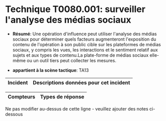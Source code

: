 # Technique T0080.001: surveiller l'analyse des médias sociaux

* **Résumé**: Une opération d'influence peut utiliser l'analyse des médias sociaux pour déterminer quels facteurs augmenteront l'exposition du contenu de l'opération à son public cible sur les plateformes de médias sociaux, y compris les vues, les interactions et le sentiment relatif aux sujets et aux types de contenu.La plate-forme de médias sociaux elle-même ou un outil tiers peut collecter les mesures.

* **appartient à la scène tactique**: TA13


|Incident |Descriptions données pour cet incident |
|-------- |-------------------- |



|Compteurs |Types de réponse |
|-------- |-------------- |


Ne pas modifier au-dessus de cette ligne - veuillez ajouter des notes ci-dessous